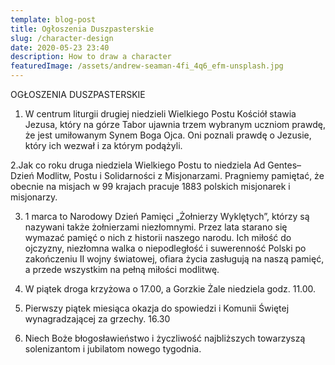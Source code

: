 ```yaml
---
template: blog-post
title: Ogłoszenia Duszpasterskie
slug: /character-design
date: 2020-05-23 23:40
description: How to draw a character
featuredImage: /assets/andrew-seaman-4fi_4q6_efm-unsplash.jpg
---
```

OGŁOSZENIA DUSZPASTERSKIE

1. W centrum liturgii drugiej niedzieli Wielkiego Postu Kościół stawia Jezusa, który na górze Tabor ujawnia trzem wybranym uczniom prawdę, że jest umiłowanym Synem Boga Ojca. Oni poznali prawdę o Jezusie, który ich wezwał i za którym podążyli.

2.Jak co roku druga niedziela Wielkiego Postu to niedziela Ad Gentes– Dzień Modlitw, Postu i Solidarności z Misjonarzami. Pragniemy pamiętać, że obecnie na misjach w 99 krajach pracuje 1883 polskich misjonarek i misjonarzy.

3. 1 marca to Narodowy Dzień Pamięci „Żołnierzy Wyklętych”, którzy są nazywani także żołnierzami niezłomnymi. Przez lata starano się wymazać pamięć o nich z historii naszego narodu. Ich miłość do ojczyzny, niezłomna walka o niepodległość i suwerenność Polski po zakończeniu II wojny światowej, ofiara życia zasługują na naszą pamięć, a przede wszystkim na pełną miłości modlitwę.

4. W piątek droga krzyżowa o 17.00, a Gorzkie Żale niedziela godz. 11.00.

5. Pierwszy piątek miesiąca okazja do spowiedzi i Komunii Świętej wynagradzającej za grzechy. 16.30

6. Niech Boże błogosławieństwo i życzliwość najbliższych towarzyszą solenizantom i jubilatom nowego tygodnia.